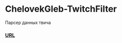 # ChelovekGleb-TwitchFilter
Парсер данных твича

### [URL](https://oddmorning.github.io/ChelovekGleb-TwitchFilter/)
